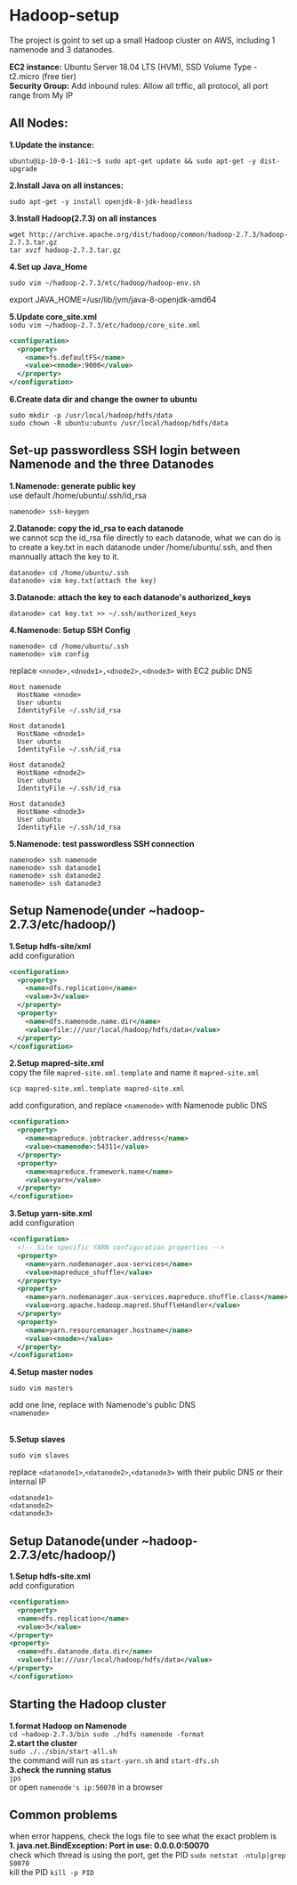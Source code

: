 # Hadoop-setup
The project is goint to set up a small Hadoop cluster on AWS, including 1 namenode and 3 datanodes.

**EC2 instance:** Ubuntu Server 18.04 LTS (HVM), SSD Volume Type - t2.micro (free tier)<br>
**Security Group:** Add inbound rules: Allow all trffic, all protocol, all port range from My IP

## All Nodes:
**1.Update the instance:**
<br>
```shell
ubuntu@ip-10-0-1-161:~$ sudo apt-get update && sudo apt-get -y dist-upgrade 
```

**2.Install Java on all instances:**
<br>
```shell
sudo apt-get -y install openjdk-8-jdk-headless
```

**3.Install Hadoop(2.7.3) on all instances**
<br>
```shell
wget http://archive.apache.org/dist/hadoop/common/hadoop-2.7.3/hadoop-2.7.3.tar.gz
tar xvzf hadoop-2.7.3.tar.gz
```

**4.Set up Java_Home**
```shell
sudo vim ~/hadoop-2.7.3/etc/hadoop/hadoop-env.sh
```
export JAVA_HOME=/usr/lib/jvm/java-8-openjdk-amd64

**5.Update core_site.xml**
<br>```sodu vim ~/hadoop-2.7.3/etc/hadoop/core_site.xml```
```xml
<configuration>
  <property>
    <name>fs.defaultFS</name>
    <value><nnode>:9000</value>
  </property>
</configuration>
  ```
**6.Create data dir and change the owner to ubuntu**
```shell
sudo mkdir -p /usr/local/hadoop/hdfs/data
sudo chown -R ubuntu:ubuntu /usr/local/hadoop/hdfs/data
```
## Set-up passwordless SSH login between Namenode and the three Datanodes
**1.Namenode: generate public key**
<br>use default /home/ubuntu/.ssh/id_rsa
```shell
namenode> ssh-keygen
```
**2.Datanode: copy the id_rsa to each datanode**
<br>we cannot scp the id_rsa file directly to each datanode, what we can do is to create a key.txt in each datanode under /home/ubuntu/.ssh, and then mannually attach the key to it.
```shell
datanode> cd /home/ubuntu/.ssh
datanode> vim key.txt(attach the key)
```
**3.Datanode: attach the key to each datanode's authorized_keys**
```shell
datanode> cat key.txt >> ~/.ssh/authorized_keys
```
**4.Namenode: Setup SSH Config**
```shell
namenode> cd /home/ubuntu/.ssh
namenode> vim config
```
replace `<nnode>,<dnode1>,<dnode2>,<dnode3>` with EC2 public DNS
```
Host namenode
  HostName <nnode>
  User ubuntu
  IdentityFile ~/.ssh/id_rsa

Host datanode1
  HostName <dnode1>
  User ubuntu
  IdentityFile ~/.ssh/id_rsa

Host datanode2
  HostName <dnode2>
  User ubuntu
  IdentityFile ~/.ssh/id_rsa

Host datanode3
  HostName <dnode3>
  User ubuntu
  IdentityFile ~/.ssh/id_rsa
```
**5.Namenode: test passwordless SSH connection**
```shell
namenode> ssh namenode
namenode> ssh datanode1
namenode> ssh datanode2
namenode> ssh datanode3
```
## Setup Namenode(under ~hadoop-2.7.3/etc/hadoop/)
**1.Setup hdfs-site/xml**
<br>add configuration
```xml
<configuration>
  <property>
    <name>dfs.replication</name>
    <value>3</value>
  </property>
  <property>
    <name>dfs.namenode.name.dir</name>
    <value>file:///usr/local/hadoop/hdfs/data</value>
  </property>
</configuration>
```
**2.Setup mapred-site.xml**
<br>copy the file `mapred-site.xml.template` and name it `mapred-site.xml`
```shell
scp mapred-site.xml.template mapred-site.xml
```
add configuration, and replace `<namenode>` with Namenode public DNS
```xml
<configuration>
  <property>
    <name>mapreduce.jobtracker.address</name>
    <value><namenode>:54311</value>
  </property>
  <property>
    <name>mapreduce.framework.name</name>
    <value>yarn</value>
  </property>
</configuration>
  ```
**3.Setup yarn-site.xml**
<br>add configuration
```xml
<configuration>
  <!-- Site specific YARN configuration properties -->
  <property>
    <name>yarn.nodemanager.aux-services</name>
    <value>mapreduce_shuffle</value>
  </property>
  <property>
    <name>yarn.nodemanager.aux-services.mapreduce.shuffle.class</name>
    <value>org.apache.hadoop.mapred.ShuffleHandler</value>
  </property>
  <property>
    <name>yarn.resourcemanager.hostname</name>
    <value><nnode></value>
  </property>
</configuration>
  ```
**4.Setup master nodes**
```shell
sudo vim masters
```
add one line, replace <namenode> with Namenode's public DNS
<br>`<namenode>`

<br>**5.Setup slaves**
```shell
sudo vim slaves
```
replace `<datanode1>`,`<datanode2>`,`<datanode3>` with their public DNS or their internal IP
<br>
```shell
<datanode1>
<datanode2>
<datanode3>
```

## Setup Datanode(under ~hadoop-2.7.3/etc/hadoop/)
**1.Setup hdfs-site.xml**
<br> add configuration
```xml
<configuration>
  <property>
  <name>dfs.replication</name>
  <value>3</value>
</property>
<property>
  <name>dfs.datanode.data.dir</name>
  <value>file:///usr/local/hadoop/hdfs/data</value>
</property>
</configuration>
```

## Starting the Hadoop cluster
**1.format Hadoop on Namenode**
<br>`
cd ~hadoop-2.7.3/bin
sudo ./hdfs namenode -format
`
<br>**2.start the cluster**
<br>``
sudo ./../sbin/start-all.sh
``
<br>the command will run as `start-yarn.sh` and `start-dfs.sh`
<br>**3.check the running status**
<br>`jps`
<br> or open `namenode's ip:50070` in a browser

## Common problems
when error happens, check the logs file to see what the exact problem is
<br>**1. java.net.BindException: Port in use: 0.0.0.0:50070**
<br>check which thread is using the port, get the PID
`sudo netstat -ntulp|grep 50070`
<br>kill the PID
`kill -p PID`
